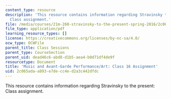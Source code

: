 ```yaml
---
content_type: resource
description: 'This resource contains information regarding Stravinsky to the present:
  Class assignment.'
file: /media/courses/21m-260-stravinsky-to-the-present-spring-2016/2c065adaa893e7decc4ed2a3c442dfdc_MIT21M_260S16_assn16.pdf
file_type: application/pdf
learning_resource_types: []
license: https://creativecommons.org/licenses/by-nc-sa/4.0/
ocw_type: OCWFile
parent_title: Class Sessions
parent_type: CourseSection
parent_uid: dead46c6-abd8-d1b5-aea4-b0d71df4de9f
resourcetype: Document
title: 'Music and Avant-Garde Performance/Art: Class 16 Assignment'
uid: 2c065ada-a893-e7de-cc4e-d2a3c442dfdc
---
```

This resource contains information regarding Stravinsky to the present: Class assignment.